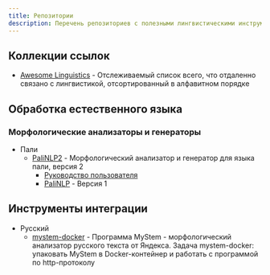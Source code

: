 ```yaml
---
title: Репозитории
description: Перечень репозиториев с полезными лингвистическими инструментами
---
```


## Коллекции ссылок
- [Awesome Linguistics][AL_1] - Отслеживаемый список всего, что отдаленно
связано с лингвистикой, отсортированный в алфавитном порядке

## Обработка естественного языка

### Морфологические анализаторы и генераторы
- Пали
    - [PaliNLP2][MAG_PLI_1] - Морфологический анализатор и генератор для языка
    пали, версия 2
        - [Руководство пользователя][MAG_PLI_1.1]
        - [PaliNLP][MAG_PLI_1.2] - Версия 1

## Инструменты интеграции
- Русский
    - [mystem-docker][II_RUS_1] - Программа MyStem - морфологический анализатор
    русского текста от Яндекса. Задача mystem-docker: упаковать MyStem в
    Docker-контейнер и работать с программой по http-протоколу

[AL_1]: https://github.com/theimpossibleastronaut/awesome-linguistics
[MAG_PLI_1]: https://github.com/daalft/PaliNLP2
[MAG_PLI_1.1]: https://github.com/daalft/PaliNLP/wiki/User-manual
[MAG_PLI_1.2]: https://github.com/daalft/PaliNLP
[II_RUS_1]: https://github.com/azzzak/mystem-docker
